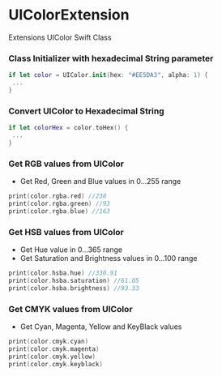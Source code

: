# UIColorExtension
 Extensions UIColor Swift Class



### Class Initializer with hexadecimal String parameter

```swift
if let color = UIColor.init(hex: "#EE5DA3", alpha: 1) {
 ...
}
```

### Convert UIColor to Hexadecimal String

```swift
if let colorHex = color.toHex() {
 ...
}
```

### Get RGB values from UIColor
* Get Red, Green and Blue values in 0...255 range

```swift
print(color.rgba.red) //238
print(color.rgba.green) //93
print(color.rgba.blue) //163
```

### Get HSB values from UIColor
* Get Hue value in 0...365 range
* Get Saturation and Brightness values in 0...100 range

```swift
print(color.hsba.hue) //330.91
print(color.hsba.saturation) //61.05
print(color.hsba.brightness) //93.33
```

### Get CMYK values from UIColor
* Get Cyan, Magenta, Yellow and KeyBlack values

```swift
print(color.cmyk.cyan)
print(color.cmyk.magenta)
print(color.cmyk.yellow)
print(color.cmyk.keyblack)
```
